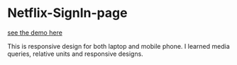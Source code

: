 # Netflix-SignIn-page

[see the demo here]( https://navjotmaan.github.io/Netflix-SignIn-page/)

This is responsive design for both laptop and mobile phone.
I learned media queries, relative units and responsive designs.
